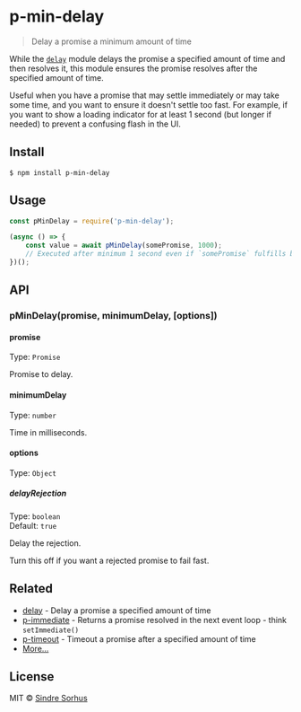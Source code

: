 # p-min-delay

> Delay a promise a minimum amount of time

While the [`delay`](https://github.com/sindresorhus/delay) module delays the promise a specified amount of time and then resolves it, this module ensures the promise resolves after the specified amount of time.

Useful when you have a promise that may settle immediately or may take some time, and you want to ensure it doesn't settle too fast. For example, if you want to show a loading indicator for at least 1 second (but longer if needed) to prevent a confusing flash in the UI.


## Install

```
$ npm install p-min-delay
```


## Usage

```js
const pMinDelay = require('p-min-delay');

(async () => {
	const value = await pMinDelay(somePromise, 1000);
	// Executed after minimum 1 second even if `somePromise` fulfills before that
})();
```


## API

### pMinDelay(promise, minimumDelay, [options])

#### promise

Type: `Promise`

Promise to delay.

#### minimumDelay

Type: `number`

Time in milliseconds.

#### options

Type: `Object`

##### delayRejection

Type: `boolean`<br>
Default: `true`

Delay the rejection.

Turn this off if you want a rejected promise to fail fast.


## Related

- [delay](https://github.com/sindresorhus/delay) - Delay a promise a specified amount of time
- [p-immediate](https://github.com/sindresorhus/p-immediate) - Returns a promise resolved in the next event loop - think `setImmediate()`
- [p-timeout](https://github.com/sindresorhus/p-timeout) - Timeout a promise after a specified amount of time
- [More…](https://github.com/sindresorhus/promise-fun)


## License

MIT © [Sindre Sorhus](https://sindresorhus.com)
